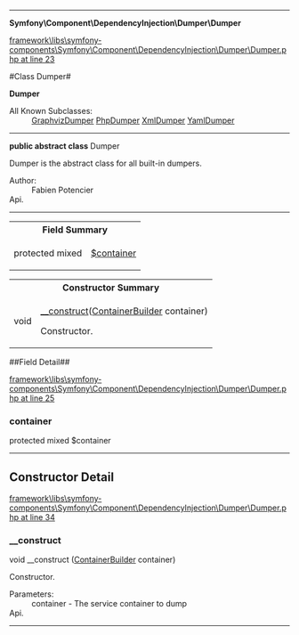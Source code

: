 

- - -

**Symfony\Component\DependencyInjection\Dumper\Dumper**


<a href="https://github.com/JeyDotC/Hirudo/blob/master/framework/libs/symfony-components/Symfony/Component/DependencyInjection/Dumper/Dumper.php#L23" target='_blank'>framework\libs\symfony-components\Symfony\Component\DependencyInjection\Dumper\Dumper.php at line 23</a>

#Class Dumper#

**Dumper**


<dl>
<dt>All Known Subclasses:</dt>
<dd><a href="https://github.com/JeyDotC/Hirudo-docs/blob/master/Symfony/Component/DependencyInjection/Dumper/GraphvizDumper.md">GraphvizDumper</a> <a href="https://github.com/JeyDotC/Hirudo-docs/blob/master/Symfony/Component/DependencyInjection/Dumper/PhpDumper.md">PhpDumper</a> <a href="https://github.com/JeyDotC/Hirudo-docs/blob/master/Symfony/Component/DependencyInjection/Dumper/XmlDumper.md">XmlDumper</a> <a href="https://github.com/JeyDotC/Hirudo-docs/blob/master/Symfony/Component/DependencyInjection/Dumper/YamlDumper.md">YamlDumper</a> </dd>
</dl>



- - -

<p><strong>public abstract  class</strong> <span>Dumper</span></p>

<div class="comment" id="overview_description"><p>Dumper is the abstract class for all built-in dumpers.</p></div>

<dl>
<dt>Author:</dt>
<dd>Fabien Potencier <fabien@symfony.com></dd>
<dt>Api.</dt>
</dl>


<hr />



<table id="summary_field">
<tr><th colspan="2">Field Summary</th></tr>
<tr>
<td><span class='k'>protected </span> <span class='nx'>mixed</span></td>
<td class="description"><p class="name" ><a href="container"> $container</a>
                                </p></td>
</tr>
</table>

<table id="summary_constructor">
<tr><th colspan="2">Constructor Summary</th></tr>
<tr>
<td><span class='k'></span> <span class='nx'>void</span></td>
<td class="description"><p class="name"><a href="#__construct">__construct</a>(<a href="https://github.com/JeyDotC/Hirudo-docs/blob/master/Symfony/Component/DependencyInjection/ContainerBuilder.md">ContainerBuilder</a> container)</p><p class="description">Constructor.</p></td>
</tr>
</table>

##Field Detail##

<a href="https://github.com/JeyDotC/Hirudo/blob/master/framework/libs/symfony-components/Symfony/Component/DependencyInjection/Dumper/Dumper.php#L25" target='_blank'>framework\libs\symfony-components\Symfony\Component\DependencyInjection\Dumper\Dumper.php at line 25</a>

<h3 id="container">container</h3>
<span class='k'>protected </span> <span class='nx'>mixed</span><span class='no'> $container</span><div class="details">

</div>

- - -

<h2 id="detail_method">Constructor Detail</h2>

<a href="https://github.com/JeyDotC/Hirudo/blob/master/framework/libs/symfony-components/Symfony/Component/DependencyInjection/Dumper/Dumper.php#L34" target='_blank'>framework\libs\symfony-components\Symfony\Component\DependencyInjection\Dumper\Dumper.php at line 34</a>

<h3 id="__construct">__construct</h3>
<span class='k'></span> <span class='nx'>void</span> <span class='nf'>__construct</span> (<a href="https://github.com/JeyDotC/Hirudo-docs/blob/master/Symfony/Component/DependencyInjection/ContainerBuilder.md">ContainerBuilder</a> container)

<div class="details">
<p>Constructor.</p><dl>
<dt>Parameters:</dt>
<dd>container - The service container to dump</dd>
<dt>Api.</dt>
</dl>

</div>

- - -

